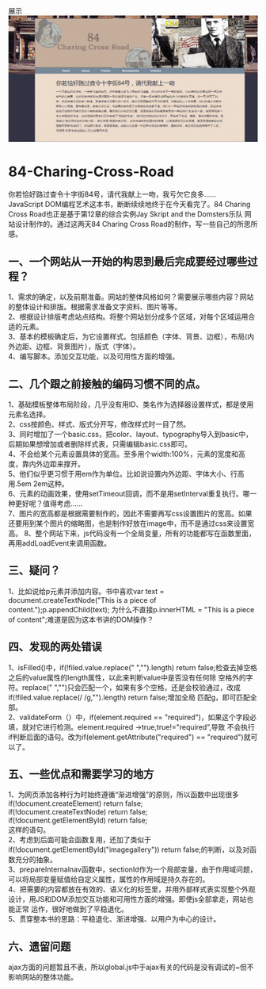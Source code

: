 展示<br>
![展示](images/show.gif)
# 84-Charing-Cross-Road
你若恰好路过查令十字街84号，请代我献上一吻，我亏欠它良多......  
JavaScript DOM编程艺术这本书，断断续续地终于在今天看完了。84 Charing Cross Road也正是基于第12章的综合实例Jay Skript and the Domsters乐队
网站设计制作的。通过这两天84 Charing Cross Road的制作，写一些自己的所思所感。  
## 一、一个网站从一开始的构思到最后完成要经过哪些过程？
1、需求的确定，以及前期准备。网站的整体风格如何？需要展示哪些内容？网站的整体设计和排版。根据需求准备文字资料、图片等等。  
2、根据设计排版考虑站点结构。将整个网站划分成多个区域，对每个区域运用合适的元素。  
3、基本的模板确定后，为它设置样式。包括颜色（字体、背景、边框），布局(内外边距、边框、背景图片），版式（字体）。  
4、编写脚本。添加交互功能，以及可用性方面的增强。  
  
## 二、几个跟之前接触的编码习惯不同的点。
1、基础模板整体布局阶段，几乎没有用ID、类名作为选择器设置样式，都是使用元素名选择。  
2、css按颜色、样式、版式分开写，修改样式时一目了然。  
3、同时增加了一个basic.css，把color、layout、typography导入到basic中，后期如果想增加或者删除样式表，只需编辑basic.css即可。  
4、不会给某个元素设置具体的宽高。至多用个width:100%，元素的宽度和高度，靠内外边距来撑开。  
5、他们似乎更习惯于用em作为单位。比如说设置内外边距、字体大小、行高用.5em 2em这种。  
6、元素的动画效果，使用setTimeout回调，而不是用setInterval重复执行。哪一种更好呢？值得考虑......  
7、图片的宽高都是根据需要制作的，因此不需要再写css设置图片的宽高。如果还要用到某个图片的缩略图，也是制作好放在image中，而不是通过css来设置宽高。
8、整个网站下来，js代码没有一个全局变量，所有的功能都写在函数里面，再用addLoadEvent来调用函数。

## 三、疑问？
1、比如说给p元素并添加内容。书中喜欢var text = document.createTextNode("This is a piece of content.");p.appendChild(text);
为什么不直接p.innerHTML = "This is a piece of content";难道是因为这本书讲的DOM操作？

## 四、发现的两处错误
1、isFilled()中，if(!filed.value.replace(" ","").length) return false;检查去掉空格之后的value属性的length属性，以此来判断value中是否没有任何除
空格外的字符。replace(" ","")只会匹配一个，如果有多个空格，还是会校验通过，改成if(!filed.value.replace(/ /g,"").length) return false;增加全局
匹配g，即可匹配全部。  
2、validateForm（）中，if(element.required == "required")，如果这个字段必填，就对它进行检测。element.required ->true,true!="required”,导致
不会执行if判断后面的语句。改为if(element.getAttribute("required") == "required")就可以了。  
  
 ## 五、一些优点和需要学习的地方
 1、为网页添加各种行为时始终遵循“渐进增强”的原则，所以函数中出现很多  
 if(!document.createElement) return false;  
 if(!document.createTextNode) return false;  
 if(!document.getElementById) return false;  
 这样的语句。  
 2、考虑到后面可能会函数复用，还加了类似于 if(!document.getElementById("imagegallery")) return false;的判断，以及对函数充分的抽象。  
 3、prepareInternalnav函数中，sectionId作为一个局部变量，由于作用域问题，可以将局部变量赋值给自定义属性，属性的作用域是持久存在的。  
 4、把需要的内容都放在有效的、语义化的标签里，并用外部样式表实现整个外观设计，用JS和DOM添加交互功能和可用性方面的增强。即使js全部拿走，网站也能正常
 运作，很好地做到了平稳退化。  
 5、贯穿整本书的思路：平稳退化、渐进增强、以用户为中心的设计。  
 
 ## 六、遗留问题
 ajax方面的问题暂且不表，所以global.js中于ajax有关的代码是没有调试的~但不影响网站的整体功能。  
